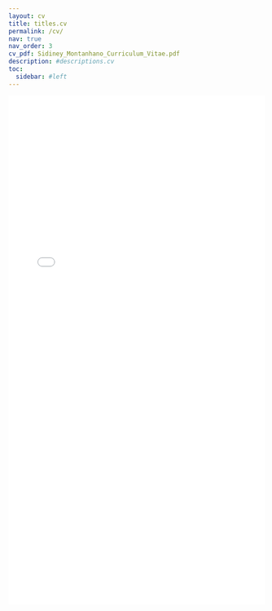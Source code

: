 ```yaml
---
layout: cv
title: titles.cv
permalink: /cv/
nav: true
nav_order: 3
cv_pdf: Sidiney_Montanhano_Curriculum_Vitae.pdf
description: #descriptions.cv
toc:
  sidebar: #left
---
```


<iframe src="{{ 'https://sidineybm.github.io/assets/pdf/en/Sidiney_Montanhano_Curriculum_Vitae.pdf' | relative_url }}" width="100%" height="1000px" style="border: none;"></iframe>
